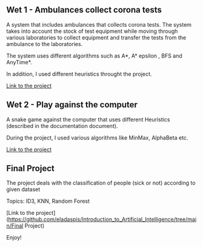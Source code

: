 ## Wet 1 - Ambulances collect corona tests
A system that includes ambulances that collects corona tests.
The system takes into account the stock of test equipment while moving through various laboratories to collect equipment and transfer the tests from the ambulance to the laboratories.

The system uses different algorithms such as A*, A* epsilon , BFS and AnyTime*.

In addition, I used different heuristics throught the project.

[Link to the project](https://github.com/eladaspis/Introduction_to_Artificial_Intelligence/tree/main/hw1)

## Wet 2 - Play against the computer

A snake game against the computer that uses different Heuristics (described in the documentation document).

During the project, I used various algorithms like MinMax, AlphaBeta etc.

[Link to the project](https://github.com/eladaspis/Introduction_to_Artificial_Intelligence/tree/main/hw2)

## Final Project

The project deals with the classification of people (sick or not) according to given dataset

Topics: ID3, KNN, Random Forest

[Link to the project](https://github.com/eladaspis/Introduction_to_Artificial_Intelligence/tree/main/Final Project)

Enjoy!
